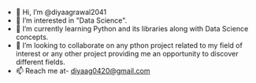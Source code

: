 - 👋 Hi, I’m @diyaagrawal2041
- 👀 I’m interested in "Data Science".
- 🌱 I’m currently learning Python and its libraries along with Data Science concepts.
- 💞️ I’m looking to collaborate on any pthon project related to my field of interest or any other project providing me an opportunity to discover different fields.
- 📫 Reach me at- diyaag0420@gmail.com
